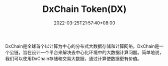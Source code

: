 ﻿---
weight: 
title: "DxChain Token(DX)"
description: "DxChain是全球首个以计算为中心的分布式大数据存储和计算网络"
date: 2022-03-25T21:57:40+08:00
lastmod: 2022-03-25T16:45:40+08:00
draft: false
authors: ["Metabd"]
featuredImage: "dxchain-tokendx.webp"
link: ""
tags: ["数字代币","DxChain Token(DX)"]
categories: ["navigation"]
navigation: ["数字代币"]
lightgallery: true
toc: true
pinned: false
recommend: false
recommend1: false
---
DxChain是全球首个以计算为中心的分布式大数据存储和计算网络。DxChain是一个公链，旨在设计一个平台来解决去中心化环境中的大数据计算问题。简单地说，我们可以使用DxChain存储和交易大数据，通过计算使数据更有价值。
